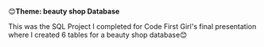 😊**Theme: beauty shop Database** 


This was the SQL Project I completed for Code First Girl's final presentation where I created 6 tables for a beauty shop database😊
